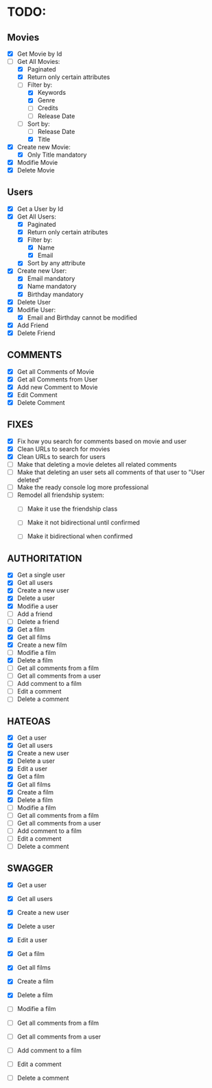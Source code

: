 # TODO:
## Movies
- [x] Get Movie by Id
- [ ] Get All Movies:
  - [x] Paginated
  - [x] Return only certain attributes
  - [ ] Filter by:
    - [x] Keywords
    - [x] Genre
    - [ ] Credits
    - [ ] Release Date
  - [ ] Sort by:
    - [ ] Release Date
    - [x] Title
- [x] Create new Movie:
  - [x] Only Title mandatory
- [x] Modifie Movie
- [x] Delete Movie

## Users
- [x] Get a User by Id
- [x] Get All Users:
  - [x] Paginated
  - [x] Return only certain atributes
  - [x] Filter by:
      - [x] Name
      - [x] Email
  - [x] Sort by any attribute
- [x] Create new User:
  - [x] Email mandatory
  - [x] Name mandatory
  - [x] Birthday mandatory
- [x] Delete User
- [x] Modifie User:
  - [x] Email and Birthday cannot be modified
- [x] Add Friend
- [x] Delete Friend

## COMMENTS
- [x] Get all Comments of Movie
- [x] Get all Comments from User
- [x] Add new Comment to Movie
- [x] Edit Comment
- [x] Delete Comment

## FIXES 
- [x] Fix how you search for comments based on movie and user
- [x] Clean URLs to search for movies
- [x] Clean URLs to search for users
- [ ] Make that deleting a movie deletes all related comments
- [ ] Make that deleting an user sets all comments of that user to "User deleted"
- [ ] Make the ready console log more professional
- [ ] Remodel all friendship system:
  - [ ] Make it use the friendship class
  - [ ] Make it not bidirectional until confirmed
  - [ ] Make it bidirectional when confirmed


## AUTHORITATION
- [x] Get a single user
- [x] Get all users
- [x] Create a new user
- [x] Delete a user
- [x] Modifie a user
- [ ] Add a friend
- [ ] Delete a friend
- [x] Get a film
- [x] Get all films
- [x] Create a new film
- [ ] Modifie a film
- [x] Delete a film
- [ ] Get all comments from a film
- [ ] Get all comments from a user
- [ ] Add comment to a film
- [ ] Edit a comment
- [ ] Delete a comment

## HATEOAS
- [x] Get a user
- [x] Get all users
- [x] Create a new user
- [x] Delete a user
- [x] Edit a user
- [x] Get a film
- [x] Get all films
- [x] Create a film
- [x] Delete a film
- [ ] Modifie a film
- [ ] Get all comments from a film
- [ ] Get all comments from a user
- [ ] Add comment to a film
- [ ] Edit a comment
- [ ] Delete a comment

## SWAGGER
- [x] Get a user
- [x] Get all users
- [x] Create a new user
- [x] Delete a user
- [x] Edit a user
- [x] Get a film
- [x] Get all films
- [x] Create a film
- [x] Delete a film
- [ ] Modifie a film
- [ ] Get all comments from a film
- [ ] Get all comments from a user
- [ ] Add comment to a film
- [ ] Edit a comment
- [ ] Delete a comment


